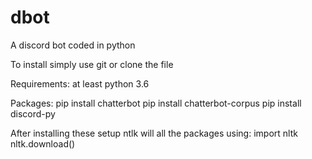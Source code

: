 # dbot
A discord bot coded in python

To install simply use git or clone the file

Requirements:
  at least python 3.6
  
  Packages:
  pip install chatterbot
  pip install chatterbot-corpus
  pip install discord-py
  
  After installing these setup ntlk will all the packages using:
    import nltk
    nltk.download()
